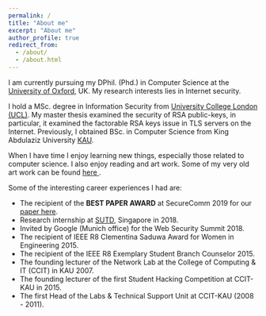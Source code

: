 ```yaml
---
permalink: /
title: "About me"
excerpt: "About me"
author_profile: true
redirect_from: 
  - /about/
  - /about.html
---
```

I am currently pursuing my DPhil. (Phd.) in Computer Science at the <a href="http://www.cs.ox.ac.uk">University of Oxford</a>, UK. My research interests lies in Internet security. 

I hold a MSc. degree in Information Security from <a href="http://www.cs.ucl.ac.uk/prospective_students/msc_information_security/">University College London (UCL)</a>. My master thesis examined the security of RSA public-keys, in particular, it examined the factorable RSA keys issue in TLS servers on the Internet. Previously, I obtained BSc. in Computer Science from King Abdulaziz University <a href="http://www.kau.edu.sa/home_ENGLISH.aspx">KAU</a>.

When I have time I enjoy learning new things, especially those related to computer science. I also enjoy reading and art work. Some of my very old art work can be found <a href="https://www.behance.net/ealashwali/">here </a>. 

Some of the interesting career experiences I had are: 
<ul>
<li> The recipient of the <strong>BEST PAPER AWARD</strong> at SecureComm 2019 for our <a href="/publications/towards_fs.pdf">paper here</a>.</li> 
 <li> Research internship at <a href="https://www.sutd.edu.sg">SUTD</a>, Singapore in 2018.</li> 
 <li> Invited by Google (Munich office) for the Web Security Summit 2018.</li> 
 <li> The recipient of IEEE R8 Clementina Saduwa Award for Women in Engineering 2015. </li>
  <li> The recipient of the IEEE R8 Exemplary Student Branch Counselor 2015. </li>
<li> The founding lecturer of the Network Lab at the College of Computing & IT (CCIT) in KAU 2007. </li>
<li> The founding lecturer of the first Student Hacking Competition at CCIT-KAU in 2015. </li> 
<li> The first Head of the Labs & Technical Support Unit at CCIT-KAU (2008 - 2011). </li>
</ul>
